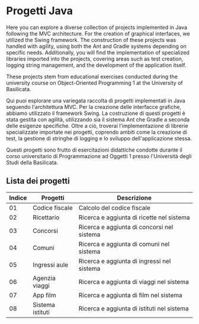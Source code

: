 # Progetti Java

Here you can explore a diverse collection of projects implemented in Java following the MVC architecture. For the creation of graphical interfaces, we utilized the Swing framework. The construction of these projects was handled with agility, using both the Ant and Gradle systems depending on specific needs. Additionally, you will find the implementation of specialized libraries imported into the projects, covering areas such as test creation, logging string management, and the development of the application itself.

These projects stem from educational exercises conducted during the university course on Object-Oriented Programming 1 at the University of Basilicata.

Qui puoi esplorare una variegata raccolta di progetti implementati in Java seguendo l'architettura MVC. Per la creazione delle interfacce grafiche, abbiamo utilizzato il framework Swing. La costruzione di questi progetti è stata gestita con agilità, utilizzando sia il sistema Ant che Gradle a seconda delle esigenze specifiche. Oltre a ciò, troverai l'implementazione di librerie specializzate importate nei progetti, coprendo ambiti come la creazione di test, la gestione di stringhe di logging e lo sviluppo dell'applicazione stessa.

Questi progetti sono frutto di esercitazioni didattiche condotte durante il corso universitario di Programmazione ad Oggetti 1 presso l'Università degli Studi della Basilicata.

## Lista dei progetti

| Indice | Progetti | Descrizione |
|--------|----------| ----------- |
| 01 | Codice fiscale | Calcolo del codice fiscale |
| 02 | Ricettario | Ricerca e aggiunta di ricette nel sistema |
| 03 | Concorsi | Ricerca e aggiunta di concorsi nel sistema |
| 04 | Comuni | Ricerca e aggiunta di comuni nel sistema |
| 05 | Ingressi aule | Ricerca e aggiunta di ingressi nel sistema |
| 06 | Agenzia viaggi | Ricerca e aggiunta di viaggi nel sistema |
| 07 | App film | Ricerca e aggiunta di film nel sistema |
| 08 | Sistema istituti | Ricerca e aggiunta di istituti nel sistema|



